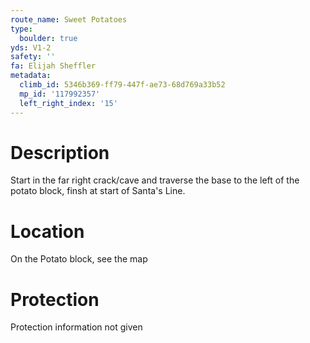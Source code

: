 ```yaml
---
route_name: Sweet Potatoes
type:
  boulder: true
yds: V1-2
safety: ''
fa: Elijah Sheffler
metadata:
  climb_id: 5346b369-ff79-447f-ae73-68d769a33b52
  mp_id: '117992357'
  left_right_index: '15'
---
```

# Description
Start in the far right crack/cave and traverse the base to the left of the potato block, finsh at start of Santa's Line.

# Location
On the Potato block, see the map

# Protection
Protection information not given
